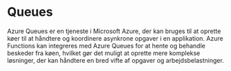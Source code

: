# Queues

Azure Queues er en tjeneste i Microsoft Azure, der kan bruges til at oprette køer til at håndtere og koordinere asynkrone opgaver i en applikation. Azure Functions kan integreres med Azure Queues for at hente og behandle beskeder fra køen, hvilket gør det muligt at oprette mere komplekse løsninger, der kan håndtere en bred vifte af opgaver og arbejdsbelastninger.
